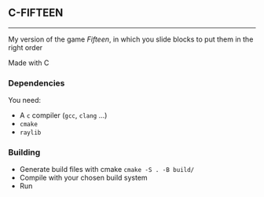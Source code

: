 C-FIFTEEN
---
<hr>

My version of the game *Fifteen*, in which you slide blocks to put them in the right order

Made with C

### Dependencies

You need:

- A `c` compiler (`gcc`, `clang` ...)
- `cmake`
- `raylib`

### Building

- Generate build files with cmake ```cmake -S . -B build/```
- Compile with your chosen build system
- Run

